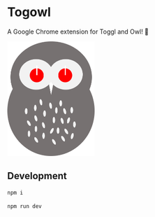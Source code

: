 Togowl
======

A Google Chrome extension for Toggl and Owl! :owl:

<img src="./public/icon.png" width=200 />

## Development

```bash
npm i
```

```bash
npm run dev
```
